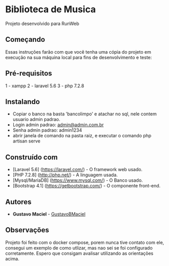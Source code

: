 # Biblioteca de Musica
Projeto desenvolvido para RunWeb

## Começando
Essas instruções farão com que você tenha uma cópia do projeto em execução na sua máquina local para fins de desenvolvimento e teste:

## Pré-requisitos
1 - xampp
2 - laravel 5.6
3 - php 7.2.8

## Instalando
- Copiar o banco na basta 'bancolimpo' e atachar no sql, nele contem usuario admin padrao.
- Login admin padrao: admin@admin.com.br
- Senha admin padrao: admin1234
- abrir janela de comando na pasta raiz, e executar o comando php artisan serve

## Construído com
 * [Laravel 5.6] (https://laravel.com/) - O framework web usado.
 * [PHP 7.2.8] (http://php.net/) - A linguagem usada.
 * [Mysql/MariaDB] (https://www.mysql.com/) - O Banco usado.
 * [Bootstrap 4.1] (https://getbootstrap.com/) - O componente front-end.
 
 ## Autores
 * **Gustavo Maciel** - [GustavoBMaciel](https://github.com/GustavoBMaciel)
 
 ## Observações
 Projeto foi feito com o docker compose, porem nunca tive contato com ele, consegui um exemplo de como utlizar, mas nao sei se foi configurado corretamente. Espero que consigam avalisar utilizando as orientações acima. 
